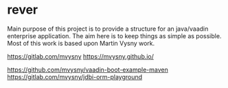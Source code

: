 # rever
Main purpose of this project is to provide a structure for an java/vaadin enterprise application. The aim here is to keep things as simple as possible.
Most of this work is based upon Martin Vysny work.

https://gitlab.com/mvysny
https://mvysny.github.io/

https://github.com/mvysny/vaadin-boot-example-maven
https://gitlab.com/mvysny/jdbi-orm-playground
